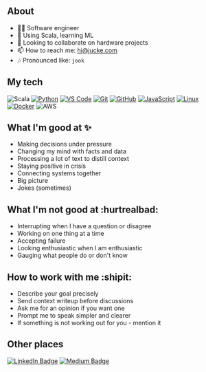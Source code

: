 ## About

- 👩‍💻  Software engineer
- 🌱  Using Scala, learning ML
- 👯  Looking to collaborate on hardware projects
- 📫  How to reach me: hi@jucke.com
- 🎶  Pronounced like: `jook`

## My tech

![Scala](https://img.shields.io/badge/-Scala-gray?style=flat&logo=scala&logoColor=dc322f)
[![Python](https://img.shields.io/badge/-Python-grey?style=flat&logo=python&logoColor=yellow&link=https://code.visualstudio.com/)](https://python.org/)
[![VS Code](https://img.shields.io/badge/-VS_Code-grey?style=flat&logo=visualstudiocode&logoColor=blue&link=https://code.visualstudio.com/)](https://code.visualstudio.com/)
[![Git](https://img.shields.io/badge/-Git-gray?style=flat&logo=git)](https://git-scm.com/)
[![GitHub](https://img.shields.io/badge/-GitHub-gray?style=flat&logo=github)](https://github.com/)
[![JavaScript](https://img.shields.io/badge/-Javascript-gray?style=flat&logo=javascript)](https://docker.com/)
[![Linux](https://img.shields.io/badge/-Linux-gray?style=flat&logo=linux)](https://kernel.org/)
[![Docker](https://img.shields.io/badge/-Docker-gray?style=flat&logo=docker)](https://docker.com/)
![AWS](https://img.shields.io/badge/-AWS-gray?style=flat&logo=amazonaws&logoColor=ff9900)

## What I'm good at ✨

* Making decisions under pressure
* Changing my mind with facts and data
* Processing a lot of text to distill context
* Staying positive in crisis
* Connecting systems together
* Big picture
* Jokes (sometimes)

## What I'm not good at :hurtrealbad:

* Interrupting when I have a question or disagree
* Working on one thing at a time
* Accepting failure
* Looking enthusiastic when I am enthusiastic
* Gauging what people do or don't know

## How to work with me :shipit:

* Describe your goal precisely
* Send context writeup before discussions
* Ask me for an opinion if you want one
* Prompt me to speak simpler and clearer
* If something is not working out for you - mention it

## Other places

[![LinkedIn Badge](https://img.shields.io/badge/-LinkedIn-blue?style=flat&logo=Linkedin&logoColor=white&link=https://www.linkedin.com/in/jucke/)](https://www.linkedin.com/in/jucke/)
[![Medium Badge](https://img.shields.io/badge/-Medium-black?style=flat&logo=medium&logoColor=white&link=https://medium.com/@jucke)](https://medium.com/@jucke)
